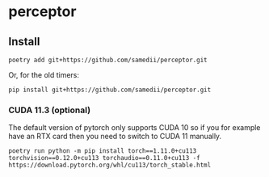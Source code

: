 # perceptor

## Install

```
poetry add git+https://github.com/samedii/perceptor.git
```

Or, for the old timers:

```
pip install git+https://github.com/samedii/perceptor.git
```

### CUDA 11.3 (optional)

The default version of pytorch only supports CUDA 10 so if you for example
have an RTX card then you need to switch to CUDA 11 manually.

```
poetry run python -m pip install torch==1.11.0+cu113 torchvision==0.12.0+cu113 torchaudio==0.11.0+cu113 -f https://download.pytorch.org/whl/cu113/torch_stable.html
```

